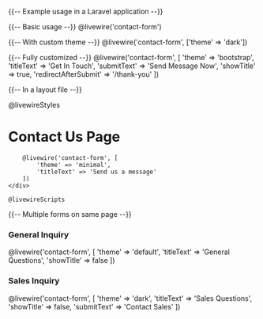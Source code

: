 {{-- Example usage in a Laravel application --}}

{{-- Basic usage --}}
@livewire('contact-form')

{{-- With custom theme --}}
@livewire('contact-form', ['theme' => 'dark'])

{{-- Fully customized --}}
@livewire('contact-form', [
    'theme' => 'bootstrap',
    'titleText' => 'Get In Touch',
    'submitText' => 'Send Message Now',
    'showTitle' => true,
    'redirectAfterSubmit' => '/thank-you'
])

{{-- In a layout file --}}
<!DOCTYPE html>
<html>
<head>
    <title>My Website</title>
    @livewireStyles
</head>
<body>
    <div class="container">
        <h1>Contact Us Page</h1>
        
        @livewire('contact-form', [
            'theme' => 'minimal',
            'titleText' => 'Send us a message'
        ])
    </div>
    
    @livewireScripts
</body>
</html>

{{-- Multiple forms on same page --}}
<div class="row">
    <div class="col-md-6">
        <h3>General Inquiry</h3>
        @livewire('contact-form', [
            'theme' => 'default',
            'titleText' => 'General Questions',
            'showTitle' => false
        ])
    </div>
    <div class="col-md-6">
        <h3>Sales Inquiry</h3>
        @livewire('contact-form', [
            'theme' => 'dark',
            'titleText' => 'Sales Questions', 
            'showTitle' => false,
            'submitText' => 'Contact Sales'
        ])
    </div>
</div>
